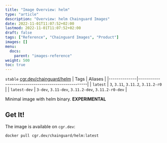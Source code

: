 ```yaml
---
title: "Image Overview: helm"
type: "article"
description: "Overview: helm Chainguard Images"
date: 2022-11-01T11:07:52+02:00
lastmod: 2022-11-01T11:07:52+02:00
draft: false
tags: ["Reference", "Chainguard Images", "Product"]
images: []
menu:
  docs:
    parent: "images-reference"
weight: 500
toc: true
---
```


`stable` [cgr.dev/chainguard/helm](https://github.com/chainguard-images/images/tree/main/images/helm)
| Tags         | Aliases                                            |
|--------------|----------------------------------------------------|
| `latest`     | `3`, `3.11`, `3.11.2`, `3.11.2-r0`                 |
| `latest-dev` | `3-dev`, `3.11-dev`, `3.11.2-dev`, `3.11.2-r0-dev` |



Minimal image with helm binary. **EXPERIMENTAL**

## Get It!

The image is available on `cgr.dev`:

```
docker pull cgr.dev/chainguard/helm:latest
```

